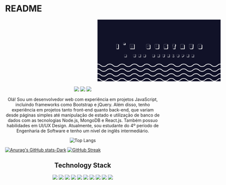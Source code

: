 # README

<p align="center" style="width: 1000px;">
  <img src="https://github.com/Gustav-Stack/Portfolio/blob/master/images/Hi.png" alt="banner" height="200px">
</p>


<p align="center">
 
 <img src="https://badges.pufler.dev/visits/Gustav-Stack/Gustav-Stack"/> 
 
 <img src="https://badges.pufler.dev/repos/Gustav-Stack"/>
 <img src="https://badges.pufler.dev/commits/monthly/Gustav-Stack" />

</p>

<p align="center">
  Olá! Sou um desenvolvedor web com experiência em projetos JavaScript, incluindo frameworks como Bootstrap e jQuery. Além disso, tenho experiência em projetos tanto front-end quanto back-end, que variam desde páginas simples até manipulação de estado e utilização de banco de dados com as tecnologias Node.js, MongoDB e React.js. Também possuo habilidades em UI/UX Design. Atualmente, sou estudante do 4º período de Engenharia de Software e tenho um nível de inglês intermediário.
</p>

<p align="center">
  <img src="https://github-readme-stats.vercel.app/api/top-langs/?username=Gustav-Stack&layout=compact" alt="Top Langs">
  
[![Anurag's GitHub stats-Dark](https://github-readme-stats.vercel.app/api?username=Gustav-Stack&show_icons=true&theme=dark#gh-dark-mode-only)](https://github.com/anuraghazra/github-readme-stats#gh-dark-mode-only)
[![GitHub Streak](https://github-readme-streak-stats.herokuapp.com/?user=Gustav-Stack)](https://git.io/streak-stats)
</p>





<h2 align="center">Technology Stack</h2>

<p align="center">
 <img src="https://img.shields.io/badge/C-00599C?style=flat-square&logo=c&logoColor=white"/>
<img src="https://img.shields.io/badge/logo-javascript-blue?logo=javascript"/>
<img src="https://img.shields.io/badge/-HTML5-E34F26?style=flat-square&logo=html5&logoColor=white"/>
<img src="https://img.shields.io/badge/-CSS3-1572B6?style=flat-square&logo=css3"/>
<img src="https://img.shields.io/badge/-Bootstrap-563D7C?style=flat-square&logo=bootstrap"/>
<img src="https://img.shields.io/badge/-Nodejs-black?style=flat-square&logo=Node.js"/>
<img src="https://img.shields.io/badge/-React-black?style=flat-square&logo=react"/>
<img src="https://img.shields.io/badge/-MongoDB-black?style=flat-square&logo=mongodb"/>
<img src="https://img.shields.io/badge/-Git-black?style=flat-square&logo=git"/>
<img src="https://img.shields.io/badge/-GitHub-black?style=flat-square&logo=github"/>
</p>

